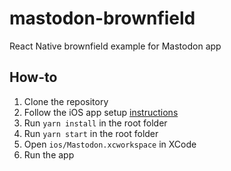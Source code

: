 # mastodon-brownfield
React Native brownfield example for Mastodon app

## How-to
1. Clone the repository
2. Follow the iOS app setup [instructions](https://github.com/TMisiukiewicz/mastodon-ios/blob/4d0394543b7d973195c37bdc83168e01b1703803/Documentation/Setup.md)
3. Run `yarn install` in the root folder
4. Run `yarn start` in the root folder
5. Open `ios/Mastodon.xcworkspace` in XCode
6. Run the app
